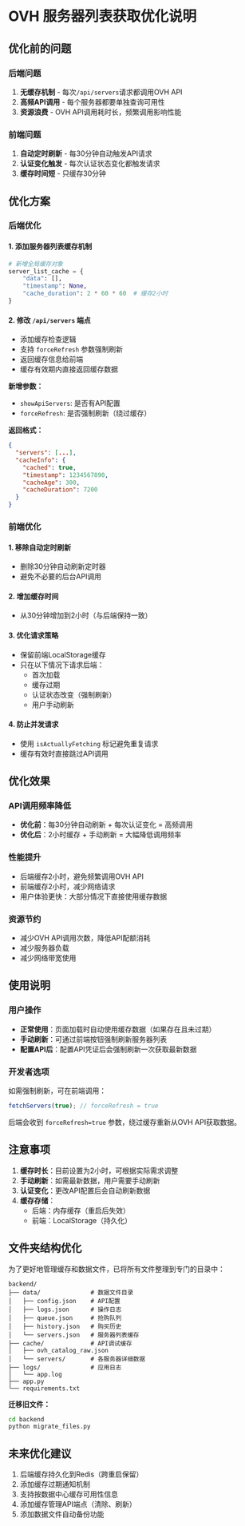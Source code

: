 # OVH 服务器列表获取优化说明

## 优化前的问题

### 后端问题
1. **无缓存机制** - 每次`/api/servers`请求都调用OVH API
2. **高频API调用** - 每个服务器都要单独查询可用性
3. **资源浪费** - OVH API调用耗时长，频繁调用影响性能

### 前端问题
1. **自动定时刷新** - 每30分钟自动触发API请求
2. **认证变化触发** - 每次认证状态变化都触发请求
3. **缓存时间短** - 只缓存30分钟

## 优化方案

### 后端优化

#### 1. 添加服务器列表缓存机制
```python
# 新增全局缓存对象
server_list_cache = {
    "data": [],
    "timestamp": None,
    "cache_duration": 2 * 60 * 60  # 缓存2小时
}
```

#### 2. 修改 `/api/servers` 端点
- 添加缓存检查逻辑
- 支持 `forceRefresh` 参数强制刷新
- 返回缓存信息给前端
- 缓存有效期内直接返回缓存数据

**新增参数：**
- `showApiServers`: 是否有API配置
- `forceRefresh`: 是否强制刷新（绕过缓存）

**返回格式：**
```json
{
  "servers": [...],
  "cacheInfo": {
    "cached": true,
    "timestamp": 1234567890,
    "cacheAge": 300,
    "cacheDuration": 7200
  }
}
```

### 前端优化

#### 1. 移除自动定时刷新
- 删除30分钟自动刷新定时器
- 避免不必要的后台API调用

#### 2. 增加缓存时间
- 从30分钟增加到2小时（与后端保持一致）

#### 3. 优化请求策略
- 保留前端LocalStorage缓存
- 只在以下情况下请求后端：
  - 首次加载
  - 缓存过期
  - 认证状态改变（强制刷新）
  - 用户手动刷新

#### 4. 防止并发请求
- 使用 `isActuallyFetching` 标记避免重复请求
- 缓存有效时直接跳过API调用

## 优化效果

### API调用频率降低
- **优化前**：每30分钟自动刷新 + 每次认证变化 = 高频调用
- **优化后**：2小时缓存 + 手动刷新 = 大幅降低调用频率

### 性能提升
- 后端缓存2小时，避免频繁调用OVH API
- 前端缓存2小时，减少网络请求
- 用户体验更快：大部分情况下直接使用缓存数据

### 资源节约
- 减少OVH API调用次数，降低API配额消耗
- 减少服务器负载
- 减少网络带宽使用

## 使用说明

### 用户操作
- **正常使用**：页面加载时自动使用缓存数据（如果存在且未过期）
- **手动刷新**：可通过前端按钮强制刷新服务器列表
- **配置API后**：配置API凭证后会强制刷新一次获取最新数据

### 开发者选项
如需强制刷新，可在前端调用：
```typescript
fetchServers(true); // forceRefresh = true
```

后端会收到 `forceRefresh=true` 参数，绕过缓存重新从OVH API获取数据。

## 注意事项

1. **缓存时长**：目前设置为2小时，可根据实际需求调整
2. **手动刷新**：如需最新数据，用户需要手动刷新
3. **认证变化**：更改API配置后会自动刷新数据
4. **缓存存储**：
   - 后端：内存缓存（重启后失效）
   - 前端：LocalStorage（持久化）

## 文件夹结构优化

为了更好地管理缓存和数据文件，已将所有文件整理到专门的目录中：

```
backend/
├── data/              # 数据文件目录
│   ├── config.json    # API配置
│   ├── logs.json      # 操作日志
│   ├── queue.json     # 抢购队列
│   ├── history.json   # 购买历史
│   └── servers.json   # 服务器列表缓存
├── cache/             # API调试缓存
│   ├── ovh_catalog_raw.json
│   └── servers/       # 各服务器详细数据
├── logs/              # 应用日志
│   └── app.log
├── app.py
└── requirements.txt
```

**迁移旧文件：**
```bash
cd backend
python migrate_files.py
```

## 未来优化建议

1. 后端缓存持久化到Redis（跨重启保留）
2. 添加缓存过期通知机制
3. 支持按数据中心缓存可用性信息
4. 添加缓存管理API端点（清除、刷新）
5. 添加数据文件自动备份功能
